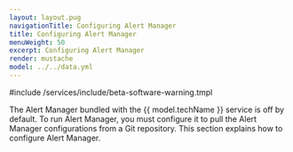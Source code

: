 ```yaml
---
layout: layout.pug
navigationTitle: Configuring Alert Manager
title: Configuring Alert Manager
menuWeight: 50
excerpt: Configuring Alert Manager
render: mustache
model: ../../data.yml
---
```


#include /services/include/beta-software-warning.tmpl

The Alert Manager bundled with the {{ model.techName }} service is off by default.
To run Alert Manager, you must configure it to pull the Alert Manager configurations from a Git repository.
This section explains how to configure Alert Manager.
